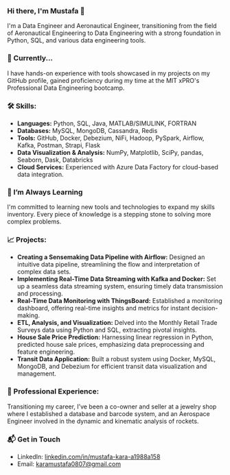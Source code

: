 ### Hi there, I'm Mustafa 👋

I'm a Data Engineer and Aeronautical Engineer, transitioning from the field of Aeronautical Engineering to Data Engineering with a strong foundation in Python, SQL, and various data engineering tools.

### 🔭 Currently...

I have hands-on experience with tools showcased in my projects on my GitHub profile, gained proficiency during my time at the MIT xPRO's Professional Data Engineering bootcamp.

### 🛠 Skills:

- **Languages:** Python, SQL, Java, MATLAB/SIMULINK, FORTRAN
- **Databases:** MySQL, MongoDB, Cassandra, Redis
- **Tools:** GitHub, Docker, Debezium, NiFi, Hadoop, PySpark, Airflow, Kafka, Postman, Strapi, Flask
- **Data Visualization & Analysis:** NumPy, Matplotlib, SciPy, pandas, Seaborn, Dask, Databricks
- **Cloud Services:** Experienced with Azure Data Factory for cloud-based data integration.

### 🌱 I’m Always Learning

I'm committed to learning new tools and technologies to expand my skills inventory. Every piece of knowledge is a stepping stone to solving more complex problems.

### 📈 Projects:

- **Creating a Sensemaking Data Pipeline with Airflow:** Designed an intuitive data pipeline, streamlining the flow and interpretation of complex data sets.
- **Implementing Real-Time Data Streaming with Kafka and Docker:** Set up a seamless data streaming system, ensuring timely data transmission and processing.
- **Real-Time Data Monitoring with ThingsBoard:** Established a monitoring dashboard, offering real-time insights and metrics for instant decision-making.
- **ETL, Analysis, and Visualization:** Delved into the Monthly Retail Trade Surveys data using Python and SQL, extracting pivotal insights.
- **House Sale Price Prediction:** Harnessing linear regression in Python, predicted house sale prices, emphasizing data preprocessing and feature engineering.
- **Transit Data Application:** Built a robust system using Docker, MySQL, MongoDB, and Debezium for efficient transit data visualization and management.

### 💼 Professional Experience:

Transitioning my career, I’ve been a co-owner and seller at a jewelry shop where I established a database and barcode system, and an Aerospace Engineer involved in the dynamic and kinematic analysis of rockets.

### 📬 Get in Touch

- LinkedIn: [linkedin.com/in/mustafa-kara-a1988a158](https://www.linkedin.com/in/mustafa-kara-a1988a158/)
- Email: karamustafa0807@gmail.com
